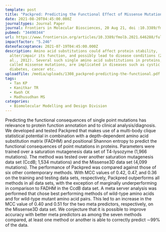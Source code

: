 ```yaml
---
template: post
title: "Packpred: Predicting the Functional Effect of Missense Mutations"
date: 2021-08-20T04:45:00.000Z
journaltypes: Journal Paper
journal: Frontiers in Molecular Biosciences, 20 Aug 21, doi :10.3389/fmolb.2021.646288
pubmed: "34490344"
url: https://www.frontiersin.org/articles/10.3389/fmolb.2021.646288/full
impactfactor: "5.246"
dateofacceptance: 2021-07-19T04:45:00.000Z
description: Amino acid substitutions could affect protein stability,
  alter/impair its function, and possibly lead to disease conditions (Zhang et
  al., 2012). Several such single amino acid substitutions in proteins, also
  called missense mutations, are implicated in diseases such as cystic fibrosis,
  diabetes, cancer etc.
uploadfile: /media/uploads/1308_packpred-predicting-the-functional.pdf
tags:
  - Tan KP
  - Kanitkar TR
  - Kwoh CK
  - Madhusudhan MS
categories:
  - Biomolecular Modelling and Design Division
---
```

<!--StartFragment-->

Predicting the functional consequences of single point mutations has relevance to protein function annotation and to clinical analysis/diagnosis. We developed and tested Packpred that makes use of a multi-body clique statistical potential in combination with a depth-dependent amino acid substitution matrix (FADHM) and positional Shannon entropy to predict the functional consequences of point mutations in proteins. Parameters were trained over a saturation mutagenesis data set of T4-lysozyme (1,966 mutations). The method was tested over another saturation mutagenesis data set (CcdB; 1,534 mutations) and the Missense3D data set (4,099 mutations). The performance of Packpred was compared against those of six other contemporary methods. With MCC values of 0.42, 0.47, and 0.36 on the training and testing data sets, respectively, Packpred outperforms all methods in all data sets, with the exception of marginally underperforming in comparison to FADHM in the CcdB data set. A meta server analysis was performed that chose best performing methods of wild-type amino acids and for wild-type mutant amino acid pairs. This led to an increase in the MCC value of 0.40 and 0.51 for the two meta predictors, respectively, on the Missense3D data set. We conjecture that it is possible to improve accuracy with better meta predictors as among the seven methods compared, at least one method or another is able to correctly predict ∼99% of the data.

<!--EndFragment-->